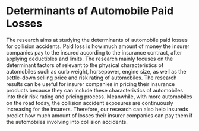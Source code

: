 # Determinants of Automobile Paid Losses
The research aims at studying the determinants of automobile paid losses for collision accidents. Paid loss is how much amount of money the insurer companies pay to the insured  according to the insurance contract, after applying deductibles and limits. The research mainly focuses on the determinant factors of relevant to the physical characteristics of automobiles such as curb weight, horsepower, engine size, as well as the settle-down selling price and risk rating of automobiles. The research results can be useful for insurer companies in pricing their insurance products because they can include these characteristics of automobiles into their risk rating and pricing process. Meanwhile, with more automobiles on the road today, the collision accident exposures are continuously increasing for the insurers. Therefore, our research can also help insureds predict how much amount of losses their insurer companies can pay them if the automobiles involving into collision accidents. 

